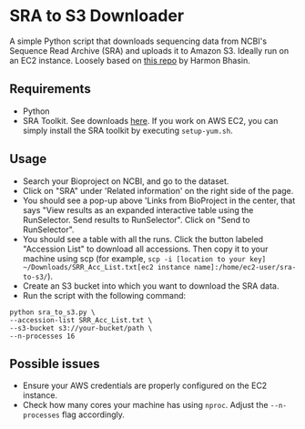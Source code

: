 # SRA to S3 Downloader

A simple Python script that downloads sequencing data from NCBI's Sequence Read Archive (SRA) and uploads it to Amazon S3. Ideally run on an EC2 instance. Loosely based on [this repo](https://github.com/harmonbhasin/prepare-data) by Harmon Bhasin.

## Requirements

- Python
- SRA Toolkit. See downloads [here](https://github.com/ncbi/sra-tools/wiki/01.-Downloading-SRA-Toolkit). If you work on AWS EC2, you can simply install the SRA toolkit by executing `setup-yum.sh`.

## Usage
 - Search your Bioproject on NCBI, and go to the dataset.
 - Click on "SRA" under 'Related information' on the right side of the page.
 - You should see a pop-up above 'Links from BioProject in the center, that says "View results as an expanded interactive table using the RunSelector. Send results to RunSelector". Click on "Send to RunSelector".
 - You should see a table with all the runs. Click the button labeled "Accession List" to download all accessions. Then copy it to your machine using scp (for example, `scp -i [location to your key] ~/Downloads/SRR_Acc_List.txt[ec2 instance name]:/home/ec2-user/sra-to-s3/`).
 - Create an S3 bucket into which you want to download the SRA data.
 - Run the script with the following command:

```
python sra_to_s3.py \
--accession-list SRR_Acc_List.txt \
--s3-bucket s3://your-bucket/path \
--n-processes 16
```

## Possible issues

 - Ensure your AWS credentials are properly configured on the EC2 instance.
 - Check how many cores your machine has using `nproc`. Adjust the `--n-processes` flag accordingly.